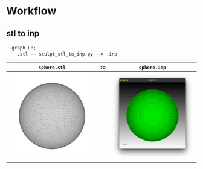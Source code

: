 # Workflow

## stl to inp

```mermaid
  graph LR;
    .stl -- sculpt_stl_to_inp.py --> .inp
```

| `sphere.stl`               | to  | `sphere.inp`                                 |
| -------------------------- | --- | -------------------------------------------- |
| ![sphere](figs/sphere.png) |     | ![sphere_sculpted](figs/sphere_sculpted.png) |
